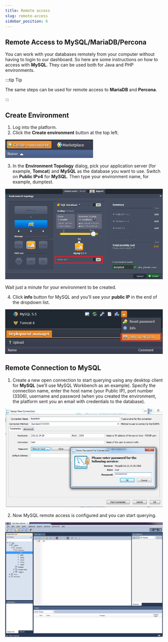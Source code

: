 ```yaml
---
title: Remote access
slug: remote-access
sidebar_position: 6
---
```


## Remote Access to MySQL/MariaDB/Percona
You can work with your databases remotely from your computer without having to login to our dashboard. So here are some instructions on how to access with **MySQL**. They can be used both for Java and PHP environments.

:::tip Tip

The same steps can be used for remote access to **MariaDB** and **Percona**.

:::

## Create Environment
1. Log into the platform.
2. Click the **Create environment** button at the top left.

<div style={{
    display:'flex',
    justifyContent: 'center',
    margin: '0 0 1rem 0'
}}>

![Locale Dropdown](./img/RemoteAccess/01-create-environment.png)
</div>

3. In the **Environment Topology** dialog, pick your application server (for example, **Tomcat**) and **MySQL** as the database you want to use. Switch on **Public IPv4** for **MySQL**. Then type your environment name, for example, dumptest.

<div style={{
    display:'flex',
    justifyContent: 'center',
    margin: '0 0 1rem 0'
}}>

![Locale Dropdown](./img/RemoteAccess/02-environment-wizard.png)
</div>

Wait just a minute for your environment to be created.

4. Click **info** button for MySQL and you’ll see your **public IP** in the end of the dropdown list.


<div style={{
    display:'flex',
    justifyContent: 'center',
    margin: '0 0 1rem 0'
}}>

![Locale Dropdown](./img/RemoteAccess/03-mysql-node-public-ip.png)
</div>

## Remote Connection to MySQL
1. Create a new open connection to start querying using any desktop client for **MySQL** (we’ll use MySQL Workbench as an example). Specify the connection name, enter the host name (your Public IP), port number (3306), username and password (when you created the environment, the platform sent you an email with credentials to the database).

<div style={{
    display:'flex',
    justifyContent: 'center',
    margin: '0 0 1rem 0'
}}>

![Locale Dropdown](./img/RemoteAccess/04-remote-connection-credentials.png)
</div>

2. Now MySQL remote access is configured and you can start querying.

<div style={{
    display:'flex',
    justifyContent: 'center',
    margin: '0 0 1rem 0'
}}>

![Locale Dropdown](./img/RemoteAccess/05-remote-access-to-mysql.png)
</div>